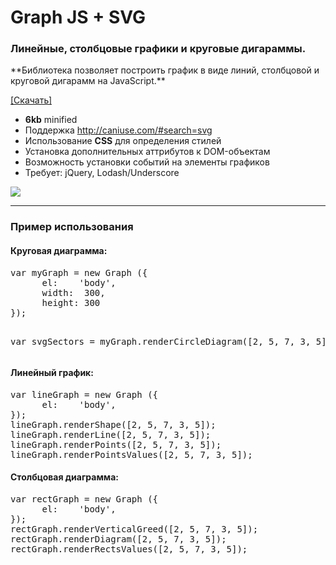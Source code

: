 <h1>Graph JS + SVG</h1> 
<h3>Линейные, столбцовые графики и круговые дигараммы.</h3>
**Библиотека позволяет построить график в виде линий, столбцовой и круговой дигарамм на JavaScript.**

<a href="https://github.com/el-fuego/Graph/blob/master/graph.zip?raw=true"> [Скачать] </a>

* **6kb** minified
* Поддержка http://caniuse.com/#search=svg
* Использование **CSS** для определения стилей
* Установка дополнительных аттрибутов к DOM-объектам
* Возможность установки событий на элементы графиков
* Требует: jQuery, Lodash/Underscore

<img src="http://s3.uploads.ru/a2dov.png" />

<hr/>
<h3>Пример использования</h3>
<h4>Круговая диаграмма:</h4>
<pre>
var myGraph = new Graph ({
      el:    'body',
      width:  300,
      height: 300
});

var svgSectors = myGraph.renderCircleDiagram([2, 5, 7, 3, 5]);
</pre>

<h4>Линейный график:</h4>
<pre>
var lineGraph = new Graph ({
      el:    'body',
});
lineGraph.renderShape([2, 5, 7, 3, 5]);
lineGraph.renderLine([2, 5, 7, 3, 5]);
lineGraph.renderPoints([2, 5, 7, 3, 5]);
lineGraph.renderPointsValues([2, 5, 7, 3, 5]);
</pre>

<h4>Столбцовая диаграмма:</h4>
<pre>
var rectGraph = new Graph ({
      el:    'body',
});
rectGraph.renderVerticalGreed([2, 5, 7, 3, 5]);
rectGraph.renderDiagram([2, 5, 7, 3, 5]);
rectGraph.renderRectsValues([2, 5, 7, 3, 5]);
</pre>


